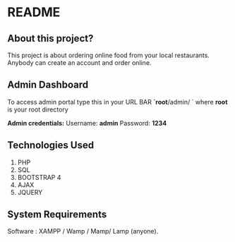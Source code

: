 # README

## About this project?

This project is about ordering online food from your local restaurants. Anybody can create an account and order online. 


## Admin Dashboard

To access admin portal type this in your URL BAR **\`root**/admin/ \`  where **root** is your root directory

 **Admin credentials:** Username: **admin** Password: **1234**

## Technologies Used

1. PHP
2. SQL
3. BOOTSTRAP 4
4. AJAX
5. JQUERY

## System Requirements

Software : XAMPP / Wamp / Mamp/ Lamp \(anyone\).


